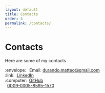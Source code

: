 ```yaml
---
layout: default
title: Contacts
order: 4
permalink: /contacts/
---
```

# Contacts
Here are some of my contacts<br>
<ul style="list-style: none; padding-left: 0;">
    <li><span style="margin-right: 0.5em;">:envelope:</span> Email: <a href="mailto:durando.matteo@gmail.com">durando.matteo@gmail.com</a>
    </li>
    <li><span style="margin-right: 0.5em;">:link:</span><a href="https://www.linkedin.com/in/matteodurando">LinkedIn</a>
    </li>
    <li><span style="margin-right: 0.5em;">:computer:</span><a href="https://github.com/MatteoD00">GitHub</a>
    </li>
    <li><span style="margin-right: 0.5em;"><i class="fa-brands fa-orcid"></i></span><a href="https://orcid.org/0009-0005-8595-1570">0009-0005-8595-1570</a>
    </li>
</ul>